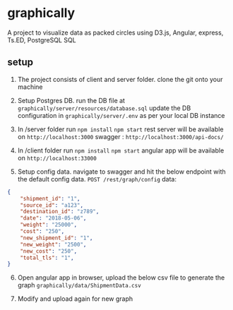 # graphically
A project to visualize data as packed circles using D3.js, Angular, express, Ts.ED, PostgreSQL SQL

## setup

 1. The project consists of client and server folder. clone the git onto
    your machine
    
2. Setup Postgres DB. run the DB file at 
`graphically/server/resources/database.sql`
update the DB configuration in 
`graphically/server/.env` as per your local DB instance

3. In /server folder run
 `npm install`
 `npm start`
   rest server will be available on `http://localhost:3000`
   swagger : `http://localhost:3000/api-docs/`
   
4. In /client folder run 
`npm install`
`npm start`
angular app will be available on `http://localhost:33000`

5. Setup config data. navigate to swagger and hit the below endpoint with the default config data.
`POST /rest/graph/config`
data:
```json
{
	"shipment_id": "1",
	"source_id": "a123",
	"destination_id": "z789",
	"date": "2018-05-06",
	"weight": "25000",
	"cost": "250",
	"new_shipment_id": "1",
	"new_weight": "2500",
	"new_cost": "250",
	"total_tls": "1",
}
```
 
 6. Open angular app in browser, upload the below csv file to generate the graph 
`graphically/data/ShipmentData.csv`

7. Modify and upload again for new graph
